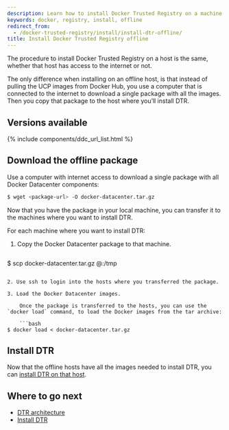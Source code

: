 ```yaml
---
description: Learn how to install Docker Trusted Registry on a machine with no internet access.
keywords: docker, registry, install, offline
redirect_from:
  - /docker-trusted-registry/install/install-dtr-offline/
title: Install Docker Trusted Registry offline
---
```

The procedure to install Docker Trusted Registry on a host is the same, whether that host has access to the internet or not.

The only difference when installing on an offline host, is that instead of pulling the UCP images from Docker Hub, you use a computer that is connected to the internet to download a single package with all the images. Then you copy that package to the host where you’ll install DTR.

## Versions available

{% include components/ddc_url_list.html %}

## Download the offline package

Use a computer with internet access to download a single package with all Docker Datacenter components:

```bash
$ wget <package-url> -O docker-datacenter.tar.gz
```

Now that you have the package in your local machine, you can transfer it to the machines where you want to install DTR.

For each machine where you want to install DTR:

1. Copy the Docker Datacenter package to that machine.
    
    ```bash
$ scp docker-datacenter.tar.gz <user>@<host>:/tmp
```

2. Use ssh to login into the hosts where you transferred the package.

3. Load the Docker Datacenter images.
    
    Once the package is transferred to the hosts, you can use the `docker load` command, to load the Docker images from the tar archive:
    
    ```bash
$ docker load < docker-datacenter.tar.gz
```

## Install DTR

Now that the offline hosts have all the images needed to install DTR, you can [install DTR on that host](index.md).

## Where to go next

* [DTR architecture](../architecture.md)
* [Install DTR](index.md)